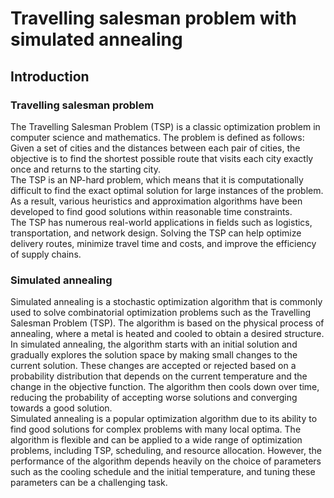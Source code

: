 # Travelling salesman problem with simulated annealing
## Introduction
### Travelling salesman problem
The Travelling Salesman Problem (TSP) is a classic optimization problem in computer science and mathematics. The problem is defined as follows: Given a set of cities and the distances between each pair of cities, the objective is to find the shortest possible route that visits each city exactly once and returns to the starting city. \
The TSP is an NP-hard problem, which means that it is computationally difficult to find the exact optimal solution for large instances of the problem. As a result, various heuristics and approximation algorithms have been developed to find good solutions within reasonable time constraints. \
The TSP has numerous real-world applications in fields such as logistics, transportation, and network design. Solving the TSP can help optimize delivery routes, minimize travel time and costs, and improve the efficiency of supply chains.

### Simulated annealing
Simulated annealing is a stochastic optimization algorithm that is commonly used to solve combinatorial optimization problems such as the Travelling Salesman Problem (TSP). The algorithm is based on the physical process of annealing, where a metal is heated and cooled to obtain a desired structure. \
In simulated annealing, the algorithm starts with an initial solution and gradually explores the solution space by making small changes to the current solution. These changes are accepted or rejected based on a probability distribution that depends on the current temperature and the change in the objective function. The algorithm then cools down over time, reducing the probability of accepting worse solutions and converging towards a good solution. \
Simulated annealing is a popular optimization algorithm due to its ability to find good solutions for complex problems with many local optima. The algorithm is flexible and can be applied to a wide range of optimization problems, including TSP, scheduling, and resource allocation. However, the performance of the algorithm depends heavily on the choice of parameters such as the cooling schedule and the initial temperature, and tuning these parameters can be a challenging task. 

